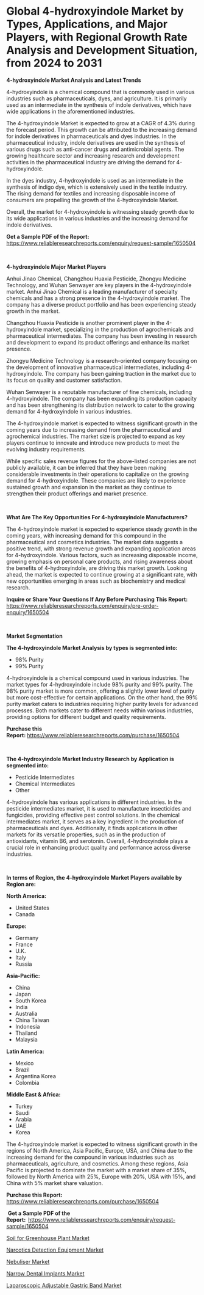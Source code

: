 <p><h1>Global 4-hydroxyindole Market by Types, Applications, and Major Players, with Regional Growth Rate Analysis and Development Situation, from 2024 to 2031</h1></p><p><strong>4-hydroxyindole Market Analysis and Latest Trends</strong></p>
<p><p>4-hydroxyindole is a chemical compound that is commonly used in various industries such as pharmaceuticals, dyes, and agriculture. It is primarily used as an intermediate in the synthesis of indole derivatives, which have wide applications in the aforementioned industries.</p><p>The 4-hydroxyindole Market is expected to grow at a CAGR of 4.3% during the forecast period. This growth can be attributed to the increasing demand for indole derivatives in pharmaceuticals and dyes industries. In the pharmaceutical industry, indole derivatives are used in the synthesis of various drugs such as anti-cancer drugs and antimicrobial agents. The growing healthcare sector and increasing research and development activities in the pharmaceutical industry are driving the demand for 4-hydroxyindole.</p><p>In the dyes industry, 4-hydroxyindole is used as an intermediate in the synthesis of indigo dye, which is extensively used in the textile industry. The rising demand for textiles and increasing disposable income of consumers are propelling the growth of the 4-hydroxyindole Market.</p><p>Overall, the market for 4-hydroxyindole is witnessing steady growth due to its wide applications in various industries and the increasing demand for indole derivatives.</p></p>
<p><strong>Get a Sample PDF of the Report:&nbsp;</strong> <a href="https://www.reliableresearchreports.com/enquiry/request-sample/1650504">https://www.reliableresearchreports.com/enquiry/request-sample/1650504</a></p>
<p>&nbsp;</p>
<p><strong>4-hydroxyindole Major Market Players</strong></p>
<p><p>Anhui Jinao Chemical, Changzhou Huaxia Pesticide, Zhongyu Medicine Technology, and Wuhan Senwayer are key players in the 4-hydroxyindole market. Anhui Jinao Chemical is a leading manufacturer of specialty chemicals and has a strong presence in the 4-hydroxyindole market. The company has a diverse product portfolio and has been experiencing steady growth in the market.</p><p>Changzhou Huaxia Pesticide is another prominent player in the 4-hydroxyindole market, specializing in the production of agrochemicals and pharmaceutical intermediates. The company has been investing in research and development to expand its product offerings and enhance its market presence.</p><p>Zhongyu Medicine Technology is a research-oriented company focusing on the development of innovative pharmaceutical intermediates, including 4-hydroxyindole. The company has been gaining traction in the market due to its focus on quality and customer satisfaction.</p><p>Wuhan Senwayer is a reputable manufacturer of fine chemicals, including 4-hydroxyindole. The company has been expanding its production capacity and has been strengthening its distribution network to cater to the growing demand for 4-hydroxyindole in various industries.</p><p>The 4-hydroxyindole market is expected to witness significant growth in the coming years due to increasing demand from the pharmaceutical and agrochemical industries. The market size is projected to expand as key players continue to innovate and introduce new products to meet the evolving industry requirements.</p><p>While specific sales revenue figures for the above-listed companies are not publicly available, it can be inferred that they have been making considerable investments in their operations to capitalize on the growing demand for 4-hydroxyindole. These companies are likely to experience sustained growth and expansion in the market as they continue to strengthen their product offerings and market presence.</p></p>
<p>&nbsp;</p>
<p><strong>What Are The Key Opportunities For 4-hydroxyindole Manufacturers?</strong></p>
<p><p>The 4-hydroxyindole market is expected to experience steady growth in the coming years, with increasing demand for this compound in the pharmaceutical and cosmetics industries. The market data suggests a positive trend, with strong revenue growth and expanding application areas for 4-hydroxyindole. Various factors, such as increasing disposable income, growing emphasis on personal care products, and rising awareness about the benefits of 4-hydroxyindole, are driving this market growth. Looking ahead, the market is expected to continue growing at a significant rate, with new opportunities emerging in areas such as biochemistry and medical research.</p></p>
<p><strong>Inquire or Share Your Questions If Any Before Purchasing This Report:</strong> <a href="https://www.reliableresearchreports.com/enquiry/pre-order-enquiry/1650504">https://www.reliableresearchreports.com/enquiry/pre-order-enquiry/1650504</a></p>
<p>&nbsp;</p>
<p><strong>Market Segmentation</strong></p>
<p><strong>The 4-hydroxyindole Market Analysis by types is segmented into:</strong></p>
<p><ul><li>98% Purity</li><li>99% Purity</li></ul></p>
<p><p>4-hydroxyindole is a chemical compound used in various industries. The market types for 4-hydroxyindole include 98% purity and 99% purity. The 98% purity market is more common, offering a slightly lower level of purity but more cost-effective for certain applications. On the other hand, the 99% purity market caters to industries requiring higher purity levels for advanced processes. Both markets cater to different needs within various industries, providing options for different budget and quality requirements.</p></p>
<p><strong>Purchase this Report:&nbsp;</strong><a href="https://www.reliableresearchreports.com/purchase/1650504">https://www.reliableresearchreports.com/purchase/1650504</a></p>
<p>&nbsp;</p>
<p><strong>The 4-hydroxyindole Market Industry Research by Application is segmented into:</strong></p>
<p><ul><li>Pesticide Intermediates</li><li>Chemical Intermediates</li><li>Other</li></ul></p>
<p><p>4-hydroxyindole has various applications in different industries. In the pesticide intermediates market, it is used to manufacture insecticides and fungicides, providing effective pest control solutions. In the chemical intermediates market, it serves as a key ingredient in the production of pharmaceuticals and dyes. Additionally, it finds applications in other markets for its versatile properties, such as in the production of antioxidants, vitamin B6, and serotonin. Overall, 4-hydroxyindole plays a crucial role in enhancing product quality and performance across diverse industries.</p></p>
<p>&nbsp;</p>
<p><strong>In terms of Region, the 4-hydroxyindole Market Players available by Region are:</strong></p>
<p>
    <p> <strong> North America: </strong>
        <ul>
            <li>United States</li>
            <li>Canada</li>
        </ul>
        </p> 
    <p> <strong> Europe: </strong>
        <ul>
            <li>Germany</li>
            <li>France</li>
            <li>U.K.</li>
            <li>Italy</li>
            <li>Russia</li>
        </ul>
        </p> 
    <p> <strong> Asia-Pacific: </strong>
        <ul>
            <li>China</li>
            <li>Japan</li>
            <li>South Korea</li>
            <li>India</li>
            <li>Australia</li>
            <li>China Taiwan</li>
            <li>Indonesia</li>
            <li>Thailand</li>
            <li>Malaysia</li>
        </ul>
        </p> 
    <p> <strong> Latin America: </strong>
        <ul>
            <li>Mexico</li>
            <li>Brazil</li>
            <li>Argentina Korea</li>
            <li>Colombia</li>
        </ul>
        </p> 
    <p> <strong> Middle East & Africa: </strong>
        <ul>
            <li>Turkey</li>
            <li>Saudi</li>
            <li>Arabia</li>
            <li>UAE</li>
            <li>Korea</li>
        </ul>
    </p>
    </p>
<p><p>The 4-hydroxyindole market is expected to witness significant growth in the regions of North America, Asia Pacific, Europe, USA, and China due to the increasing demand for the compound in various industries such as pharmaceuticals, agriculture, and cosmetics. Among these regions, Asia Pacific is projected to dominate the market with a market share of 35%, followed by North America with 25%, Europe with 20%, USA with 15%, and China with 5% market share valuation.</p></p>
<p><strong>Purchase this Report: </strong><a href="https://www.reliableresearchreports.com/purchase/1650504">https://www.reliableresearchreports.com/purchase/1650504</a></p>
<p>&nbsp;<strong>Get a Sample PDF of the Report:&nbsp;&nbsp;</strong><a href="https://www.reliableresearchreports.com/enquiry/request-sample/1650504">https://www.reliableresearchreports.com/enquiry/request-sample/1650504</a></p>
<p><strong></strong></p>
<p><p><a href="https://github.com/rahu1506/Market-Research-Report-List-2/blob/main/soil-for-greenhouse-plant-market.md">Soil for Greenhouse Plant Market</a></p><p><a href="https://medium.com/@natlockman/analyzing-narcotics-detection-equipment-market-global-industry-perspective-and-forecast-2024-to-591a4d046f37">Narcotics Detection Equipment Market</a></p><p><a href="https://medium.com/@natlockman/nebuliser-market-size-reveals-the-best-marketing-channels-in-global-industry-f48d891f53f3">Nebuliser Market</a></p><p><a href="https://medium.com/@natlockman/narrow-dental-implants-market-report-reveals-the-latest-trends-and-growth-opportunities-of-this-2156eda5865d">Narrow Dental Implants Market</a></p><p><a href="https://medium.com/@natlockman/analyzing-laparoscopic-adjustable-gastric-band-market-global-industry-perspective-and-forecast-ee798403e9cc">Laparoscopic Adjustable Gastric Band Market</a></p></p>